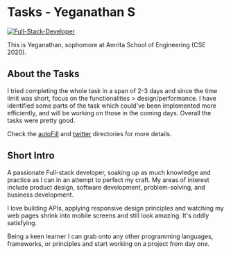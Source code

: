 # Tasks - Yeganathan S
[![Full-Stack-Developer](https://img.shields.io/badge/Full%20Stack-Developer-blue)](http://commonmark.org)

This is Yeganathan, sophomore at Amrita School of Engineering (CSE 2020).

## About the Tasks

I tried completing the whole task in a span of 2-3 days and since the time limit was short, focus on the functionalities > design/performance. I have identified some parts of the task which could've been implemented more efficiently, and will be working on those in the coming days. Overall the tasks were pretty good.

Check the [autoFill](./autoFill) and [twitter](./twitter) directories for more details.

## Short Intro

A passionate Full-stack developer, soaking up as much knowledge and practice as I can in an attempt to perfect my craft. My areas of interest include product design, software development, problem-solving, and business development.

I love building APIs, applying responsive design principles and watching my web pages shrink into mobile screens and still look amazing. It's oddly satisfying.

Being a keen learner I can grab onto any other programming languages, frameworks, or principles and start working on a project from day one.

